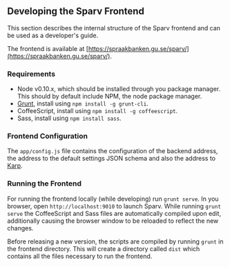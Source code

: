 
## Developing the Sparv Frontend

This section describes the internal structure of the Sparv frontend
and can be used as a developer's guide.

The frontend is available at
[https://spraakbanken.gu.se/sparv/](https://spraakbanken.gu.se/sparv/).

### Requirements

 * Node v0.10.x, which should be installed through you package manager. This should by default include NPM, the node package manager.
 * [Grunt](http://gruntjs.com/), install using `npm install -g grunt-cli`.
 * CoffeeScript, install using `npm install -g coffeescript`.
 * Sass, install using `npm install sass`.

### Frontend Configuration

 The `app/config.js` file contains the configuration of the backend address, the
 address to the default settings JSON schema and also the address to [Karp](https://spraakbanken.gu.se/karp/).

### Running the Frontend

 For running the frontend locally (while developing) run `grunt serve`.
 In you browser, open `http://localhost:9010` to launch Sparv.
 While running `grunt serve` the CoffeeScript and Sass files are automatically
 compiled upon edit, additionally causing the browser window to be reloaded to
 reflect the new changes.

 Before releasing a new version, the scripts are compiled by running `grunt` in the frontend directory.
 This will create a directory called `dist` which contains all the files necessary
 to run the frontend.
